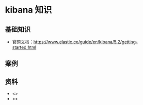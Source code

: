 # kibana 知识

## 基础知识

- 官网文档：<https://www.elastic.co/guide/en/kibana/5.2/getting-started.html>


## 案例




## 资料

- <>
- <>